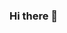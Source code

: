 ### Hi there 👋

<!--
**pkpndy/pkpndy** is a ✨ _special_ ✨ repository because its `README.md` (this file) appears on your GitHub profile.

Here are some ideas to get you started:

- 🔭 I’m currently working on polygon blockchain development project.
- 🌱 I’m currently learning Dapp and blockchain project related stuff.
- 👯 I’m looking to collaborate on projects related to blockchain.
- 💬 Ask me about programming and blockchain development.
- 📫 How to reach me: pkpndy@gmail.com
-->
